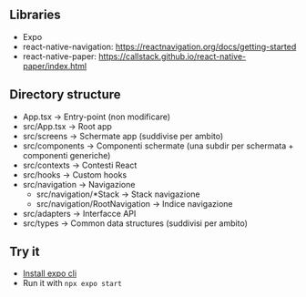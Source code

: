 ## Libraries

-   Expo
-   react-native-navigation: https://reactnavigation.org/docs/getting-started
-   react-native-paper: https://callstack.github.io/react-native-paper/index.html

## Directory structure

-   App.tsx -> Entry-point (non modificare)
-   src/App.tsx -> Root app
-   src/screens -> Schermate app (suddivise per ambito)
-   src/components -> Componenti schermate (una subdir per schermata + componenti generiche)
-   src/contexts -> Contesti React
-   src/hooks -> Custom hooks
-   src/navigation -> Navigazione
    -   src/navigation/\*Stack -> Stack navigazione
    -   src/navigation/RootNavigation -> Indice navigazione
-   src/adapters -> Interfacce API
-   src/types -> Common data structures (suddivisi per ambito)

## Try it

-   [Install expo cli](https://docs.expo.dev/get-started/installation/)
-   Run it with `npx expo start`

